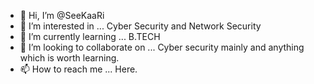 - 👋 Hi, I’m @SeeKaaRi
- 👀 I’m interested in ... Cyber Security and Network Security
- 🌱 I’m currently learning ... B.TECH
- 💞️ I’m looking to collaborate on ... Cyber security mainly and anything which is worth learning.
- 📫 How to reach me ... Here.

<!---
SeeKaaRi/SeeKaaRi is a ✨ special ✨ repository because its `README.md` (this file) appears on your GitHub profile.
You can click the Preview link to take a look at your changes.
--->

